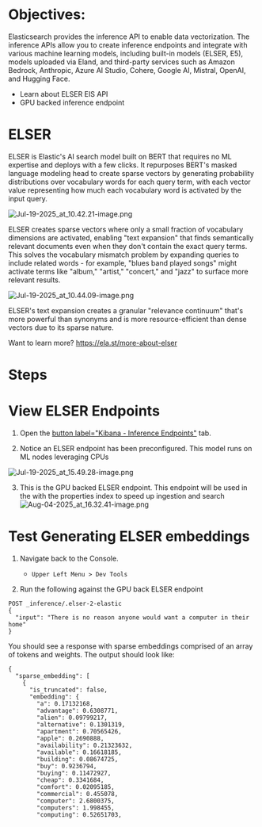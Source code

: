 
# Objectives:
Elasticsearch provides the inference API to enable data vectorization. The inference APIs allow you to create inference endpoints and integrate with various machine learning models, including built-in models (ELSER, E5), models uploaded via Eland, and third-party services such as Amazon Bedrock, Anthropic, Azure AI Studio, Cohere, Google AI, Mistral, OpenAI, and Hugging Face.

- Learn about ELSER EIS API
- GPU backed inference endpoint

# ELSER

ELSER is Elastic's AI search model built on BERT that requires no ML expertise and deploys with a few clicks. It repurposes BERT's masked language modeling head to create sparse vectors by generating probability distributions over vocabulary words for each query term, with each vector value representing how much each vocabulary word is activated by the input query.

![Jul-19-2025_at_10.42.21-image.png](https://play.instruqt.com/assets/tracks/fxsnxnkagvwd/9c1b0e2b897f783b7a4d46377af16724/assets/Jul-19-2025_at_10.42.21-image.png)

ELSER creates sparse vectors where only a small fraction of vocabulary dimensions are activated, enabling "text expansion" that finds semantically relevant documents even when they don't contain the exact query terms. This solves the vocabulary mismatch problem by expanding queries to include related words - for example, "blues band played songs" might activate terms like "album," "artist," "concert," and "jazz" to surface more relevant results.

![Jul-19-2025_at_10.44.09-image.png](https://play.instruqt.com/assets/tracks/fxsnxnkagvwd/0999ad67ea3e24e76a72843d1ad27634/assets/Jul-19-2025_at_10.44.09-image.png)

ELSER's text expansion creates a granular "relevance continuum" that's more powerful than synonyms and is more resource-efficient than dense vectors due to its sparse nature.

Want to learn more? https://ela.st/more-about-elser

# Steps

View ELSER Endpoints
===

1. Open the [button label="Kibana - Inference Endpoints"](tab-0) tab.

2. Notice an ELSER endpoint has been preconfigured. This model runs on ML nodes leveraging CPUs

![Jul-19-2025_at_15.49.28-image.png](https://play.instruqt.com/assets/tracks/fxsnxnkagvwd/57caace0f13644ab1bd7102c38b34f86/assets/Jul-19-2025_at_15.49.28-image.png)

3.  This is the GPU backed ELSER endpoint. This endpoint will be used in the with the properties index to speed up ingestion and search
![Aug-04-2025_at_16.32.41-image.png](https://play.instruqt.com/assets/tracks/fxsnxnkagvwd/af0a6ec4673fb284bf7f66cc1d60aecb/assets/Aug-04-2025_at_16.32.41-image.png)


Test Generating ELSER embeddings
===

1. Navigate back to the Console.
   - `Upper Left Menu > Dev Tools`

2. Run the following against the GPU back ELSER endpoint
```
POST _inference/.elser-2-elastic
{
  "input": "There is no reason anyone would want a computer in their home"
}
```
You should see a response with sparse embeddings comprised of an array of tokens and weights. The output should look like:
```
{
  "sparse_embedding": [
    {
      "is_truncated": false,
      "embedding": {
        "a": 0.17132168,
        "advantage": 0.6308771,
        "alien": 0.09799217,
        "alternative": 0.1301319,
        "apartment": 0.70565426,
        "apple": 0.2690888,
        "availability": 0.21323632,
        "available": 0.16618185,
        "building": 0.08674725,
        "buy": 0.9236794,
        "buying": 0.11472927,
        "cheap": 0.3341684,
        "comfort": 0.02095185,
        "commercial": 0.455078,
        "computer": 2.6800375,
        "computers": 1.998455,
        "computing": 0.52651703,
```